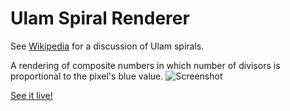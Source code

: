 Ulam Spiral Renderer
====================

See [Wikipedia](http://en.wikipedia.org/wiki/Ulam_spiral) for a discussion of Ulam spirals.

A rendering of composite numbers in which number of divisors is proportional to the pixel's blue value.
![Screenshot](https://raw.github.com/crazedgremlin/UlamSpiral/master/doc/img/screenshot1.png)

[See it live!](http://crazedgremlin.github.io/UlamSpiral/)
